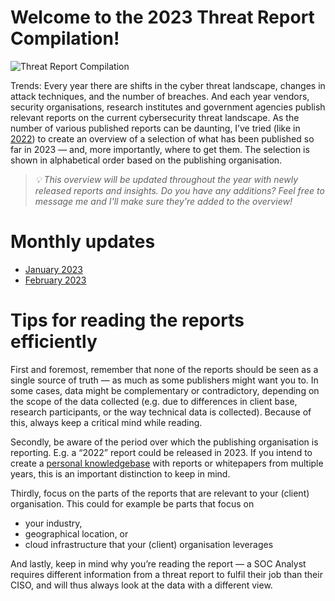
# Welcome to the 2023 Threat Report Compilation!

![Threat Report Compilation](https://github.com/jwennekers/2023-Threat-Report-Compilation/assets/136587455/7caa5bdc-11f3-4fff-8449-3fe7b2c9d9db)


Trends: Every year there are shifts in the cyber threat landscape, changes in attack techniques, and the number of breaches. And each year vendors, security organisations, research institutes and government agencies publish relevant reports on the current cybersecurity threat landscape. As the number of various published reports can be daunting, I’ve tried (like in [2022](https://medium.com/@j-wennekers/2022-a-selection-of-annual-cybersecurity-threat-reports-aec9166265c0)) to create an overview of a selection of what has been published so far in 2023 — and, more importantly, where to get them. The selection is shown in alphabetical order based on the publishing organisation.

> _💡 This overview will be updated throughout the year with newly released reports and insights. Do you have any additions? Feel free to message me and I'll make sure they're added to the overview!_

# Monthly updates

- [January 2023](./2023_January/README.md)
- [February 2023](./2023_February/README.md)

# Tips for reading the reports efficiently
First and foremost, remember that none of the reports should be seen as a single source of truth — as much as some publishers might want you to. In some cases, data might be complementary or contradictory, depending on the scope of the data collected (e.g. due to differences in client base, research participants, or the way technical data is collected). Because of this, always keep a critical mind while reading.

Secondly, be aware of the period over which the publishing organisation is reporting. E.g. a “2022” report could be released in 2023. If you intend to create a [personal knowledgebase](https://medium.com/@j-wennekers/starting-up-your-second-brain-how-to-start-with-personal-knowledge-management-d5a922ad781a) with reports or whitepapers from multiple years, this is an important distinction to keep in mind.

Thirdly, focus on the parts of the reports that are relevant to your (client) organisation. This could for example be parts that focus on

* your industry,
* geographical location, or
* cloud infrastructure that your (client) organisation leverages

And lastly, keep in mind why you’re reading the report — a SOC Analyst requires different information from a threat report to fulfil their job than their CISO, and will thus always look at the data with a different view.
